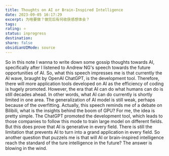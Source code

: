 ```yaml
---
title: Thoughts on AI or Brain-Inspired Intelligence
date: 2023-09-05 16:17:29
excerpt: 为啥要做？做完后有何收获感想体会？
tags: 
rating: ⭐
status: inprogress
destination: 
share: false
obsidianUIMode: source
---
```


So in this note I wanna to write down some gossip thoughts towards AI, specifically after I listened to Andrew NG's speech towards the future opportunities of AI. 
So, what this speech impresses me is that currently the AI wave, braught by OpenAI ChatGPT, is the development tool. Therefore, there will more application tools developed on AI as the efficiency of coding is hugely promoted. However, the era that AI can do what humans can do is still decades ahead. In other words, what AI can do currently is shortly limited in one area. The generalization of AI model is still weak, perhaps because of the overfitting. 
Actually, this speech reminds me of a debate on Bilibili, what is the insights behind the boom of GPU? For me, the idea is pretty simple. The ChatGPT promoted the development tool, which leads to those companies to follow this mode to train large model on different fields. But this does prove that AI is generative in every field.  There is still the limitation that prevents AI to turn into a grand application in every field. 
So another question that puzzels me is that will AI or brain-inspired intelligence reach the standard of the ture intelligence in the future? The answer is blowing in the wind. 